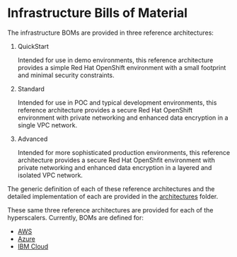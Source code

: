 # Infrastructure Bills of Material

The infrastructure BOMs are provided in three reference architectures:

1. QuickStart

    Intended for use in demo environments, this reference architecture provides a simple Red Hat OpenShift environment with a small footprint and minimal security constraints.

2. Standard

    Intended for use in POC and typical development environments, this reference architecture provides a secure Red Hat OpenShift environment with private networking and enhanced data encryption in a single VPC network.

3. Advanced

    Intended for more sophisticated production environments, this reference architecture provides a secure Red Hat OpenShfit environment with private networking and enhanced data encryption in a layered and isolated VPC network.

The generic definition of each of these reference architectures and the detailed implementation of each are provided in the [architectures](../../architectures) folder.

These same three reference architectures are provided for each of the hyperscalers. Currently, BOMs are defined for:

- [AWS](aws)
- [Azure](azure)
- [IBM Cloud](ibmcloud)
